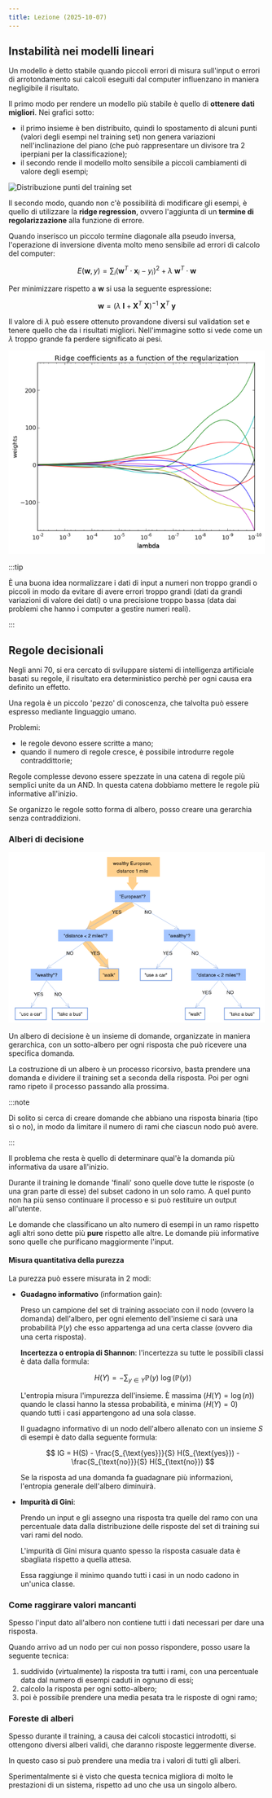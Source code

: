 ```yaml
---
title: Lezione (2025-10-07)
---
```


## Instabilità nei modelli lineari

Un modello è detto stabile quando piccoli errori di misura sull'input o errori
di arrotondamento sui calcoli eseguiti dal computer influenzano in maniera
negligibile il risultato.

Il primo modo per rendere un modello più stabile è quello di **ottenere dati
migliori**. Nei grafici sotto:

- il primo insieme è ben distribuito, quindi lo spostamento di alcuni punti
  (valori degli esempi nel training set) non genera variazioni nell'inclinazione
  del piano (che può rappresentare un divisore tra 2 iperpiani per la
  classificazione);
- il secondo rende il modello molto sensibile a piccoli cambiamenti di valore
  degli esempi;

![Distribuzione punti del training set](../../../../../images/introduzione-al-machine-learning/stabilità-training-set.png)

Il secondo modo, quando non c'è possibilità di modificare gli esempi, è quello
di utilizzare la **ridge regression**, ovvero l'aggiunta di un **termine di
regolarizzazione** alla funzione di errore.

Quando inserisco un piccolo termine diagonale alla pseudo inversa, l'operazione
di inversione diventa molto meno sensibile ad errori di calcolo del computer:

$$
E(\mathbf{w}, y) = \sum_i (\mathbf{w}^T \cdot \mathbf{x}_i - y_i)^2 + \lambda\ \mathbf{w}^T \cdot \mathbf{w}
$$

Per minimizzare rispetto a $\mathbf{w}$ si usa la seguente espressione:

$$
\mathbf{w} = (\lambda\ \mathbf{I} + \mathbf{X}^T\ \mathbf{X})^{-1}\ \mathbf{X}^{T}\ \mathbf{y}
$$

Il valore di $\lambda$ può essere ottenuto provandone diversi sul validation set
e tenere quello che da i risultati migliori. Nell'immagine sotto si vede come un
$\lambda$ troppo grande fa perdere significato ai pesi.

![Valore pesi a seconda di $\lambda$](../../../../../images/introduzione-al-machine-learning/valore-pesi-con-ridge-coefficient.png)

:::tip

È una buona idea normalizzare i dati di input a numeri non troppo grandi o
piccoli in modo da evitare di avere errori troppo grandi (dati da grandi
variazioni di valore dei dati) o una precisione troppo bassa (data dai problemi
che hanno i computer a gestire numeri reali).

:::

## Regole decisionali

Negli anni 70, si era cercato di sviluppare sistemi di intelligenza artificiale
basati su regole, il risultato era deterministico perchè per ogni causa era
definito un effetto.

Una regola è un piccolo 'pezzo' di conoscenza, che talvolta può essere espresso
mediante linguaggio umano.

Problemi:

- le regole devono essere scritte a mano;
- quando il numero di regole cresce, è possibile introdurre regole
  contraddittorie;

Regole complesse devono essere spezzate in una catena di regole più semplici
unite da un AND. In questa catena dobbiamo mettere le regole più informative
all'inizio.

Se organizzo le regole sotto forma di albero, posso creare una gerarchia senza
contraddizioni.

### Alberi di decisione

![Esempio di albero di decisione per 2 domande](../../../../../images/introduzione-al-machine-learning/albero-di-decisione.png)

Un albero di decisione è un insieme di domande, organizzate in maniera
gerarchica, con un sotto-albero per ogni risposta che può ricevere una specifica
domanda.

La costruzione di un albero è un processo ricorsivo, basta prendere una domanda
e dividere il training set a seconda della risposta. Poi per ogni ramo ripeto il
processo passando alla prossima.

:::note

Di solito si cerca di creare domande che abbiano una risposta binaria (tipo sì o
no), in modo da limitare il numero di rami che ciascun nodo può avere.

:::

Il problema che resta è quello di determinare qual'è la domanda più informativa
da usare all'inizio.

Durante il training le domande 'finali' sono quelle dove tutte le risposte (o
una gran parte di esse) del subset cadono in un solo ramo. A quel punto non ha
più senso continuare il processo e si può restituire un output all'utente.

Le domande che classificano un alto numero di esempi in un ramo rispetto agli
altri sono dette più **pure** rispetto alle altre. Le domande più informative
sono quelle che purificano maggiormente l'input.

#### Misura quantitativa della purezza

La purezza può essere misurata in 2 modi:

- **Guadagno informativo** (information gain):

  Preso un campione del set di training associato con il nodo (ovvero la
  domanda) dell'albero, per ogni elemento dell'insieme ci sarà una probabilità
  $\mathbb{P}(y)$ che esso appartenga ad una certa classe (ovvero dia una certa
  risposta).

  **Incertezza o entropia di Shannon**: l'incertezza su tutte le possibili
  classi è data dalla formula:

  $$
  H(Y) = - \sum_{y \in Y} \mathbb{P}(y)\ \log(\mathbb{P}(y))
  $$

  L'entropia misura l'impurezza dell'insieme. È massima ($H(Y) = \log(n)$)
  quando le classi hanno la stessa probabilità, e minima ($H(Y) = 0$) quando
  tutti i casi appartengono ad una sola classe.

  Il guadagno informativo di un nodo dell'albero allenato con un insieme $S$ di
  esempi è dato dalla seguente formula:

  $$
  IG = H(S) - \frac{S_{\text{yes}}}{S} H(S_{\text{yes}}) - \frac{S_{\text{no}}}{S} H(S_{\text{no}})
  $$

  Se la risposta ad una domanda fa guadagnare più informazioni, l'entropia
  generale dell'albero diminuirà.

- **Impurità di Gini**:

  Prendo un input e gli assegno una risposta tra quelle del ramo con una
  percentuale data dalla distribuzione delle risposte del set di training sui
  vari rami del nodo.

  L'impurità di Gini misura quanto spesso la risposta casuale data è sbagliata
  rispetto a quella attesa.

  Essa raggiunge il minimo quando tutti i casi in un nodo cadono in un'unica
  classe.

### Come raggirare valori mancanti

Spesso l'input dato all'albero non contiene tutti i dati necessari per dare una
risposta.

Quando arrivo ad un nodo per cui non posso rispondere, posso usare la seguente
tecnica:

1. suddivido (virtualmente) la risposta tra tutti i rami, con una percentuale
   data dal numero di esempi caduti in ognuno di essi;
2. calcolo la risposta per ogni sotto-albero;
3. poi è possibile prendere una media pesata tra le risposte di ogni ramo;

### Foreste di alberi

Spesso durante il training, a causa dei calcoli stocastici introdotti, si
ottengono diversi alberi validi, che daranno risposte leggermente diverse.

In questo caso si può prendere una media tra i valori di tutti gli alberi.

Sperimentalmente si è visto che questa tecnica migliora di molto le prestazioni
di un sistema, rispetto ad uno che usa un singolo albero.
